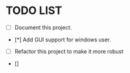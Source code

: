 # TODO LIST
- [ ] Document this project.
- [*] Add GUI support for windows user.
- [ ] Refactor this project to make it more robust
- []
